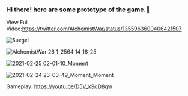 ### Hi there! here are some prototype of the game.👋
View Full Video:https://twitter.com/AlchemistWar/status/1355963600406421507

![5uxgxl](https://user-images.githubusercontent.com/94365423/142740072-776e6566-ff6e-4a46-afda-4c84843ca8f4.gif)

![AlchemistWar   26_1_2564 14_16_25](https://user-images.githubusercontent.com/94365423/142274413-29bb0204-14ee-42df-b39c-83218b2a7f6b.png)

![2021-02-25 02-01-10_Moment](https://user-images.githubusercontent.com/94365423/142274817-1444d3fd-ea0b-4729-957c-23e2beb8c945.jpg)

![2021-02-24 23-03-49_Moment_Moment](https://user-images.githubusercontent.com/94365423/142275253-2ad82ba7-c55f-43f8-a344-d6fcb9398c15.jpg)

Gameplay: https://youtu.be/D5V_k9dD8gw

<!--
**AlchemistWar/AlchemistWar** is a ✨ _special_ ✨ repository because its `README.md` (this file) appears on your GitHub profile.

Here are some ideas to get you started:

- 🔭 I’m currently working on ...
- 🌱 I’m currently learning ...
- 👯 I’m looking to collaborate on ...
- 🤔 I’m looking for help with ...
- 💬 Ask me about ...
- 📫 How to reach me: ...
- 😄 Pronouns: ...
- ⚡ Fun fact: ...
-->
